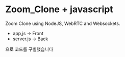 # Zoom_Clone + javascript

Zoom Clone using NodeJS, WebRTC and Websockets.

- app,js -> Front 
- server.js -> Back <br/> 

으로 코드를 구별했습니다